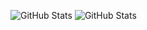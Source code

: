 ![GitHub Stats](https://github-readme-stats.vercel.app/api/top-langs/?username=Arsinnn&layout=compact&theme=radical)
![GitHub Stats](https://github-readme-stats.vercel.app/api?username=Arsinnn&theme=radical)
